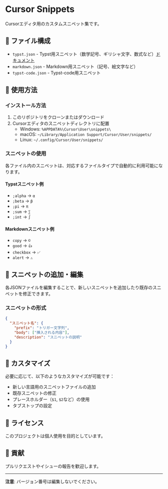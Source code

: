 # Cursor Snippets

Cursorエディタ用のカスタムスニペット集です。

## 📁 ファイル構成

- `typst.json` - Typst用スニペット（数学記号、ギリシャ文字、数式など）[ドキュメント](typst.md)
- `markdown.json` - Markdown用スニペット（記号、絵文字など）
- `typst-code.json` - Typst-code用スニペット

## 📖 使用方法

### インストール方法

1. このリポジトリをクローンまたはダウンロード
2. Cursorエディタのスニペットディレクトリに配置
   - Windows: `%APPDATA%\Cursor\User\snippets\`
   - macOS: `~/Library/Application Support/Cursor/User/snippets/`
   - Linux: `~/.config/Cursor/User/snippets/`

### スニペットの使用

各ファイル内のスニペットは、対応するファイルタイプで自動的に利用可能になります。

#### Typstスニペット例
- `;alpha` → `α`
- `;beta` → `β`
- `;pi` → `π`
- `;sum` → `∑`
- `;int` → `∫`

#### Markdownスニペット例
- `copy` → `©`
- `good` → `👍`
- `checkbox` → `✅`
- `alert` → `⚠️`

## 📝 スニペットの追加・編集

各JSONファイルを編集することで、新しいスニペットを追加したり既存のスニペットを修正できます。

### スニペットの形式

```json
{
  "スニペット名": {
    "prefix": "トリガー文字列",
    "body": ["挿入される内容"],
    "description": "スニペットの説明"
  }
}
```

## 🔧 カスタマイズ

必要に応じて、以下のようなカスタマイズが可能です：

- 新しい言語用のスニペットファイルの追加
- 既存スニペットの修正
- プレースホルダー（`$1`, `$2`など）の使用
- タブストップの設定

## 📄 ライセンス

このプロジェクトは個人使用を目的としています。

## 🤝 貢献

プルリクエストやイシューの報告を歓迎します。

---

**注意**: バージョン番号は編集しないでください。 